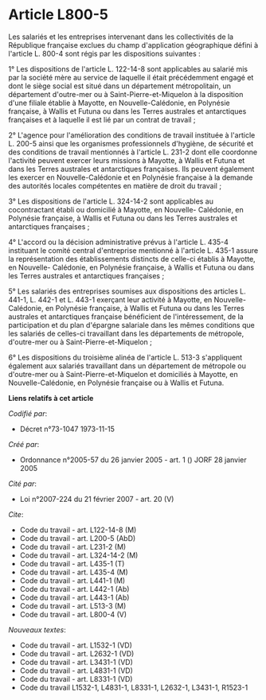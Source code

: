 # Article L800-5

Les salariés et les entreprises intervenant dans les collectivités de la République française exclues du champ d'application
géographique défini à l'article L. 800-4 sont régis par les dispositions suivantes :

1° Les dispositions de l'article L. 122-14-8 sont applicables au salarié mis par la société mère au service de laquelle il
était précédemment engagé et dont le siège social est situé dans un département métropolitain, un département d'outre-mer ou
à Saint-Pierre-et-Miquelon à la disposition d'une filiale établie à Mayotte, en Nouvelle-Calédonie, en Polynésie française, à
Wallis et Futuna ou dans les Terres australes et antarctiques françaises et à laquelle il est lié par un contrat de travail ;

2° L'agence pour l'amélioration des conditions de travail instituée à l'article L. 200-5 ainsi que les organismes
professionnels d'hygiène, de sécurité et des conditions de travail mentionnés à l'article L. 231-2 dont elle coordonne
l'activité peuvent exercer leurs missions à Mayotte, à Wallis et Futuna et dans les Terres australes et antarctiques
françaises. Ils peuvent également les exercer en Nouvelle-Calédonie et en Polynésie française à la demande des autorités
locales compétentes en matière de droit du travail ;

3° Les dispositions de l'article L. 324-14-2 sont applicables au cocontractant établi ou domicilié à Mayotte, en Nouvelle-
Calédonie, en Polynésie française, à Wallis et Futuna ou dans les Terres australes et antarctiques françaises ;

4° L'accord ou la décision administrative prévus à l'article L. 435-4 instituant le comité central d'entreprise mentionné à
l'article L. 435-1 assure la représentation des établissements distincts de celle-ci établis à Mayotte, en Nouvelle-
Calédonie, en Polynésie française, à Wallis et Futuna ou dans les Terres australes et antarctiques françaises ;

5° Les salariés des entreprises soumises aux dispositions des articles L. 441-1, L. 442-1 et L. 443-1 exerçant leur activité
à Mayotte, en Nouvelle-Calédonie, en Polynésie française, à Wallis et Futuna ou dans les Terres australes et antarctiques
française bénéficient de l'intéressement, de la participation et du plan d'épargne salariale dans les mêmes conditions que
les salariés de celles-ci travaillant dans les départements de métropole, d'outre-mer ou à Saint-Pierre-et-Miquelon ;

6° Les dispositions du troisième alinéa de l'article L. 513-3 s'appliquent également aux salariés travaillant dans un
département de métropole ou d'outre-mer ou à Saint-Pierre-et-Miquelon et domiciliés à Mayotte, en Nouvelle-Calédonie, en
Polynésie française ou à Wallis et Futuna.

**Liens relatifs à cet article**

_Codifié par_:

  - Décret n°73-1047 1973-11-15

_Créé par_:

  - Ordonnance n°2005-57 du 26 janvier 2005 - art. 1 () JORF 28 janvier 2005

_Cité par_:

  - Loi n°2007-224 du 21 février 2007 - art. 20 (V)

_Cite_:

  - Code du travail - art. L122-14-8 (M)
  - Code du travail - art. L200-5 (AbD)
  - Code du travail - art. L231-2 (M)
  - Code du travail - art. L324-14-2 (M)
  - Code du travail - art. L435-1 (T)
  - Code du travail - art. L435-4 (M)
  - Code du travail - art. L441-1 (M)
  - Code du travail - art. L442-1 (Ab)
  - Code du travail - art. L443-1 (Ab)
  - Code du travail - art. L513-3 (M)
  - Code du travail - art. L800-4 (V)

_Nouveaux textes_:

  - Code du travail - art. L1532-1 (VD)
  - Code du travail - art. L2632-1 (VD)
  - Code du travail - art. L3431-1 (VD)
  - Code du travail - art. L4831-1 (VD)
  - Code du travail - art. L8331-1 (VD)
  - Code du travail L1532-1, L4831-1, L8331-1, L2632-1, L3431-1, R1523-1
